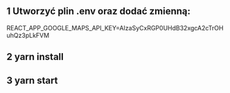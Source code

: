 ## 1 Utworzyć plin .env oraz dodać zmienną:
REACT_APP_GOOGLE_MAPS_API_KEY=AIzaSyCxRGP0UHdB32xgcA2cTrOHuhQz3pLkFVM
## 2 yarn install
## 3 yarn start